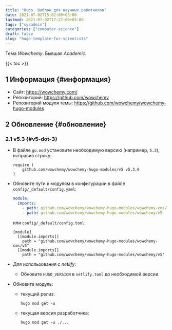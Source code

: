 ```yaml
---
title: "Hugo. Шаблон для научных работников"
date: 2021-07-02T15:02:00+03:00
lastmod: 2021-07-02T17:27:00+03:00
tags: ["sysadmin"]
categories: ["computer-science"]
draft: false
slug: "hugo-template-for-scientists"
---
```


Тема _Wowchemy_. Бывшая _Academic_.

<!--more-->

{{< toc >}}


## <span class="section-num">1</span> Информация {#информация}

-   Сайт: <https://wowchemy.com/>
-   Репозиторий: <https://github.com/wowchemy>
-   Репозиторий модуля темы: <https://github.com/wowchemy/wowchemy-hugo-modules>


## <span class="section-num">2</span> Обновление {#обновление}


### <span class="section-num">2.1</span> v5.3 {#v5-dot-3}

-   В файле `go.mod` установите необходимую версию (например, `5.3`), исправив строку:

    ```conf-unix
    require (
    	github.com/wowchemy/wowchemy-hugo-modules/v5 v5.3.0
    )
    ```
-   Обновите пути к модулям в конфигурации в файле `config/_default/config.yaml`:

    ```yaml
    module:
      imports:
    ​    - path: github.com/wowchemy/wowchemy-hugo-modules/wowchemy-cms/v5
    ​    - path: github.com/wowchemy/wowchemy-hugo-modules/wowchemy/v5
    ```

    или `config/_default/config.toml`:

    ```conf-toml
    [module]
      [[module.imports]]
        path = "github.com/wowchemy/wowchemy-hugo-modules/wowchemy-cms/v5"
      [[module.imports]]
        path = "github.com/wowchemy/wowchemy-hugo-modules/wowchemy/v5"
    ```
-   Для использования с _netlify_:
    -   Обновите `HUGO_VERSION` в `netlify.toml` до необходимой версии.
-   Обновите модуль:
    -   текущий релиз:

        ```shell
        hugo mod get -u
        ```
    -   текущая версия разработчика:

        ```shell
        hugo mod get -u ./...
        ```
